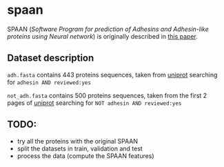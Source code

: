 # spaan 

SPAAN (*Software Program for prediction of Adhesins and Adhesin-like proteins using Neural network*) is originally described in 
[this paper](https://pubmed.ncbi.nlm.nih.gov/15374866/).

## Dataset description

`adh.fasta` contains 443 proteins sequences, taken from [uniprot](https://www.uniprot.org/) searching for `adhesin AND reviewed:yes`

`not_adh.fasta` contains 500 proteins sequences, taken from the first 2 pages of [uniprot](https://www.uniprot.org/) searching for `NOT adhesin AND reviewed:yes`

## TODO: 
- try all the proteins with the original SPAAN
- split the datasets in train, validation and test
- process the data (compute the SPAAN features)
